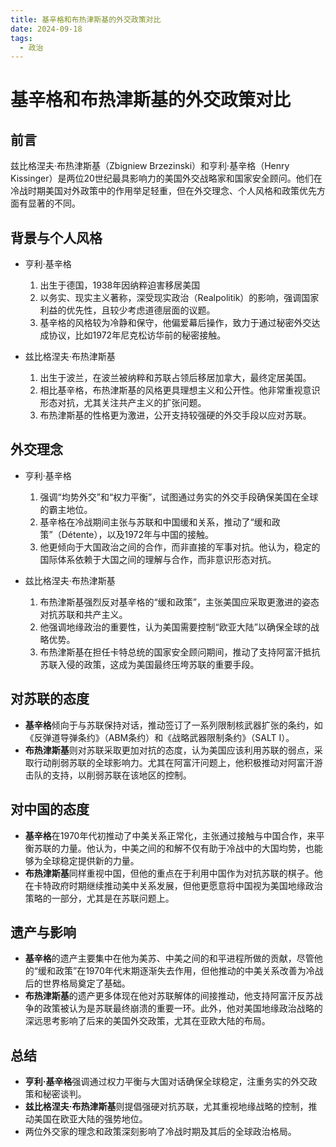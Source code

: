 ```yaml
---
title: 基辛格和布热津斯基的外交政策对比
date: 2024-09-18
tags:
  - 政治
---
```

# 基辛格和布热津斯基的外交政策对比
## 前言
兹比格涅夫·布热津斯基（Zbigniew Brzezinski）和亨利·基辛格（Henry Kissinger）是两位20世纪最具影响力的美国外交战略家和国家安全顾问。他们在冷战时期美国对外政策中的作用举足轻重，但在外交理念、个人风格和政策优先方面有显著的不同。
## 背景与个人风格
- 亨利·基辛格
  1. 出生于德国，1938年因纳粹迫害移居美国
  2. 以务实、现实主义著称，深受现实政治（Realpolitik）的影响，强调国家利益的优先性，且较少考虑道德层面的议题。
  3. 基辛格的风格较为冷静和保守，他偏爱幕后操作，致力于通过秘密外交达成协议，比如1972年尼克松访华前的秘密接触。  

- 兹比格涅夫·布热津斯基
  1. 出生于波兰，在波兰被纳粹和苏联占领后移居加拿大，最终定居美国。
  2. 相比基辛格，布热津斯基的风格更具理想主义和公开性。他非常重视意识形态对抗，尤其关注共产主义的扩张问题。
  3. 布热津斯基的性格更为激进，公开支持较强硬的外交手段以应对苏联。  
## 外交理念
- 亨利·基辛格
  1. 强调“均势外交”和“权力平衡”，试图通过务实的外交手段确保美国在全球的霸主地位。
  2. 基辛格在冷战期间主张与苏联和中国缓和关系，推动了“缓和政策”（Détente），以及1972年与中国的接触。
  3. 他更倾向于大国政治之间的合作，而非直接的军事对抗。他认为，稳定的国际体系依赖于大国之间的理解与合作，而非意识形态对抗。

- 兹比格涅夫·布热津斯基
  1. 布热津斯基强烈反对基辛格的“缓和政策”，主张美国应采取更激进的姿态对抗苏联和共产主义。
  2. 他强调地缘政治的重要性，认为美国需要控制“欧亚大陆”以确保全球的战略优势。
  3. 布热津斯基在担任卡特总统的国家安全顾问期间，推动了支持阿富汗抵抗苏联入侵的政策，这成为美国最终压垮苏联的重要手段。  
## 对苏联的态度
- **基辛格**倾向于与苏联保持对话，推动签订了一系列限制核武器扩张的条约，如《反弹道导弹条约》（ABM条约）和《战略武器限制条约》（SALT I）。
- **布热津斯基**则对苏联采取更加对抗的态度，认为美国应该利用苏联的弱点，采取行动削弱苏联的全球影响力。尤其在阿富汗问题上，他积极推动对阿富汗游击队的支持，以削弱苏联在该地区的控制。  
## 对中国的态度
- **基辛格**在1970年代初推动了中美关系正常化，主张通过接触与中国合作，来平衡苏联的力量。他认为，中美之间的和解不仅有助于冷战中的大国均势，也能够为全球稳定提供新的力量。  
- **布热津斯基**同样重视中国，但他的重点在于利用中国作为对抗苏联的棋子。他在卡特政府时期继续推动美中关系发展，但他更愿意将中国视为美国地缘政治策略的一部分，尤其是在苏联问题上。  
## 遗产与影响
- **基辛格**的遗产主要集中在他为美苏、中美之间的和平进程所做的贡献，尽管他的“缓和政策”在1970年代末期逐渐失去作用，但他推动的中美关系改善为冷战后的世界格局奠定了基础。
- **布热津斯基**的遗产更多体现在他对苏联解体的间接推动，他支持阿富汗反苏战争的政策被认为是苏联最终崩溃的重要一环。此外，他对美国地缘政治战略的深远思考影响了后来的美国外交政策，尤其在亚欧大陆的布局。
## 总结
- **亨利·基辛格**强调通过权力平衡与大国对话确保全球稳定，注重务实的外交政策和秘密谈判。
- **兹比格涅夫·布热津斯基**则提倡强硬对抗苏联，尤其重视地缘战略的控制，推动美国在欧亚大陆的强势地位。  
- 两位外交家的理念和政策深刻影响了冷战时期及其后的全球政治格局。